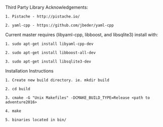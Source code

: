 Third Party Library Acknowledgements:

	1. Pistache - http://pistache.io/

	2. yaml-cpp - https://github.com/jbeder/yaml-cpp


Current master requires (libyaml-cpp, libboost, and libsqlite3) install with:

	1. sudo apt-get install libyaml-cpp-dev

	2. sudo apt-get install libboost-all-dev

	3. sudo apt-get install libsqlite3-dev

Installation Instructions

	1. Create new build directory. ie. mkdir build

	2. cd build

	3. cmake -G "Unix Makefiles" -DCMAKE_BUILD_TYPE=Release <path to adventure2016> 
	
	4. make
	
	5. binaries located in bin/ 
	
	

